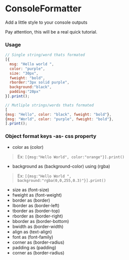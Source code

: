 # ConsoleFormatter
Add a little style to your console outputs

Pay attention, this will be a real quick tutorial.

### Usage
```javascript
// Single string/word thats formated
[{
  msg: "Hello world ", 
  color: "purple", 
  size: "30px",
  fweight: "bold",
  rborder:"3px solid purple",
  background:"black",
  padding:"20px"
}].print();

// Mutliple strings/words thats formated
[
{msg: "Hello", color: "black", fweight: "bold"},
{msg: "World", color: "purple", fweight: "bold"},
].print();
```


### Object format keys -as- css property
- color as (color)
> Ex: ```[{msg:"Hello World", color:"orange"}].print()```
- background as (background-color) using (rgba)
> Ex: ```[{msg:"Hello World ", background:"rgba(0,0,255,0.3)"}].print()```
- size as (font-size)
- fweight as (font-weight)
- border as (border)
- lborder as (border-left)
- tborder as (border-top)
- rborder as (border-right)
- bborder as (border-bottom)
- bwidth as (border-width)
- align as (text-align)
- font as (font-family)
- corner as (border-radius)
- padding as (padding)
- corner as (border-radius)

